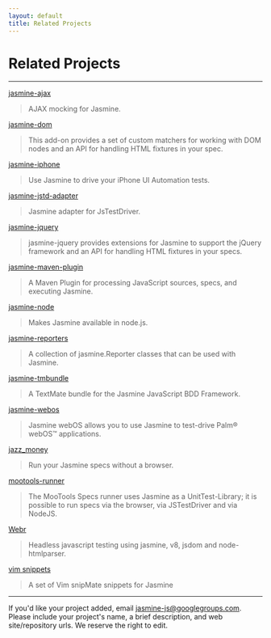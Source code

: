 ```yaml
---
layout: default
title: Related Projects
---
```


# Related Projects

----

[jasmine-ajax](http://github.com/pivotal/jasmine-ajax)
> AJAX mocking for Jasmine.

[jasmine-dom](https://github.com/jeffwatkins/jasmine-dom)
> This add-on provides a set of custom matchers for working with DOM nodes and an API for handling HTML fixtures in your spec.

[jasmine-iphone](http://github.com/pivotal/jasmine-iphone)
> Use Jasmine to drive your iPhone UI Automation tests.

[jasmine-jstd-adapter](http://github.com/ibolmo/jasmine-jstd-adapter)
> Jasmine adapter for JsTestDriver.

[jasmine-jquery](http://github.com/velesin/jasmine-jquery)
> jasmine-jquery provides extensions for Jasmine to support the jQuery framework and an API for handling HTML fixtures in your specs.

[jasmine-maven-plugin](http://github.com/searls/jasmine-maven-plugin)
> A Maven Plugin for processing JavaScript sources, specs, and executing Jasmine.

[jasmine-node](http://github.com/mhevery/jasmine-node)
> Makes Jasmine available in node.js.

[jasmine-reporters](http://github.com/larrymyers/jasmine-reporters)
> A collection of jasmine.Reporter classes that can be used with Jasmine.

[jasmine-tmbundle](http://github.com/pivotal/jasmine-tmbundle)
> A TextMate bundle for the Jasmine JavaScript BDD Framework.

[jasmine-webos](http://pivotal.github.com/jasmine-webos/)
> Jasmine webOS allows you to use Jasmine to test-drive Palm&reg; webOS&trade; applications.

[jazz_money](http://github.com/pivotalexperimental/jazz_money)
> Run your Jasmine specs without a browser.

[mootools-runner](http://github.com/mootools/mootools-runner)
> The MooTools Specs runner uses Jasmine as a UnitTest-Library; it is possible to run specs via the browser, via JSTestDriver and via NodeJS.

[Webr](http://github.com/thatdutchguy/webr)
> Headless javascript testing using jasmine, v8, jsdom and node-htmlparser.

[vim snippets](http://www.vim.org/scripts/script.php?script_id=3249)
> A set of Vim snipMate snippets for Jasmine

----

If you'd like your project added, email <a href="mailto:jasmine-js@googlegroups.com">jasmine-js@googlegroups.com</a>.
Please include your project's name, a brief description, and web site/repository urls. We reserve the right to edit.